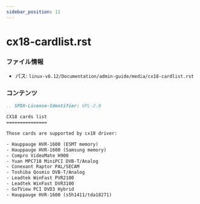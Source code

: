 ```yaml
---
sidebar_position: 11
---
```

# cx18-cardlist.rst

### ファイル情報

- パス: `linux-v6.12/Documentation/admin-guide/media/cx18-cardlist.rst`

### コンテンツ

```rst
.. SPDX-License-Identifier: GPL-2.0

CX18 cards list
===============

Those cards are supported by cx18 driver:

- Hauppauge HVR-1600 (ESMT memory)
- Hauppauge HVR-1600 (Samsung memory)
- Compro VideoMate H900
- Yuan MPC718 MiniPCI DVB-T/Analog
- Conexant Raptor PAL/SECAM
- Toshiba Qosmio DVB-T/Analog
- Leadtek WinFast PVR2100
- Leadtek WinFast DVR3100
- GoTView PCI DVD3 Hybrid
- Hauppauge HVR-1600 (s5h1411/tda18271)

```
